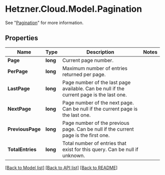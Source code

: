 # Hetzner.Cloud.Model.Pagination
See \"[Pagination](#pagination)\" for more information.

## Properties

Name | Type | Description | Notes
------------ | ------------- | ------------- | -------------
**Page** | **long** | Current page number. | 
**PerPage** | **long** | Maximum number of entries returned per page. | 
**LastPage** | **long** | Page number of the last page available. Can be null if the current page is the last one. | 
**NextPage** | **long** | Page number of the next page. Can be null if the current page is the last one. | 
**PreviousPage** | **long** | Page number of the previous page. Can be null if the current page is the first one. | 
**TotalEntries** | **long** | Total number of entries that exist for this query. Can be null if unknown. | 

[[Back to Model list]](../../README.md#documentation-for-models) [[Back to API list]](../../README.md#documentation-for-api-endpoints) [[Back to README]](../../README.md)

